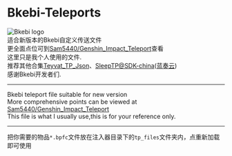 # Bkebi-Teleports
![Bkebi logo](https://github.com/Bkebi-Group/Bkebi-GC-Release/raw/main/.github/logo.svg "Bkebi logo")  
适合新版本的Bkebi自定义传送文件  
更全面点位可到[Sam5440/Genshin_Impact_Teleport](https://github.com/Sam5440/Genshin_Impact_Teleport)查看  
这里只是我个人使用的文件.  
推荐其他合集[Teyvat_TP_Json](https://github.com/chiqingsan/Teyvat_TP_Json)、[SleepTP@SDK-china](https://github.com/Sam5440/Genshin_Impact_Teleport/tree/main/OptimizationCollectionPackage/SleepJson)([蓝奏云](https://wwzb.lanzouf.com/invXS0lwy0yh))  
感谢Bkebi开发者们.

---
Bkebi teleport file suitable for new version  
More comprehensive points can be viewed at [Sam5440/Genshin_Impact_Teleport](https://github.com/Sam5440/Genshin_Impact_Teleport)  
This file is what I usually use,this is for your reference only.  

---
把你需要的物品`*.bpfc`文件放在注入器目录下的`tp_files`文件夹内，点重新加载即可使用

